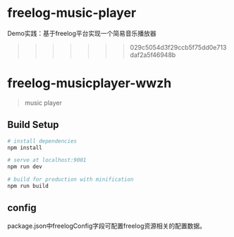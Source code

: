 
# freelog-music-player
Demo实践：基于freelog平台实现一个简易音乐播放器
>>>>>>> 029c5054d3f29ccb5f75dd0e713daf2a5f46948b

# freelog-musicplayer-wwzh

> music player

## Build Setup

``` bash
# install dependencies
npm install

# serve at localhost:9001
npm run dev

# build for production with minification
npm run build
```


## config
package.json中freelogConfig字段可配置freelog资源相关的配置数据。
